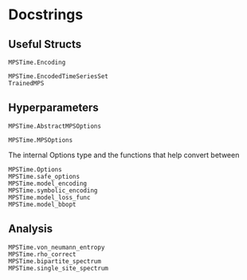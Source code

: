 # Docstrings

## Useful Structs
```@docs; canonical=false
MPSTime.Encoding
```
```@docs
MPSTime.EncodedTimeSeriesSet
TrainedMPS
```

## Hyperparameters
```@docs
MPSTime.AbstractMPSOptions
```
```@docs; canonical=false
MPSTime.MPSOptions
```
The internal Options type and the functions that help convert between
```@docs
MPSTime.Options
MPSTime.safe_options
MPSTime.model_encoding
MPSTime.symbolic_encoding
MPSTime.model_loss_func
MPSTime.model_bbopt
```

## Analysis
```@docs
MPSTime.von_neumann_entropy
MPSTime.rho_correct
MPSTime.bipartite_spectrum
MPSTime.single_site_spectrum
```
